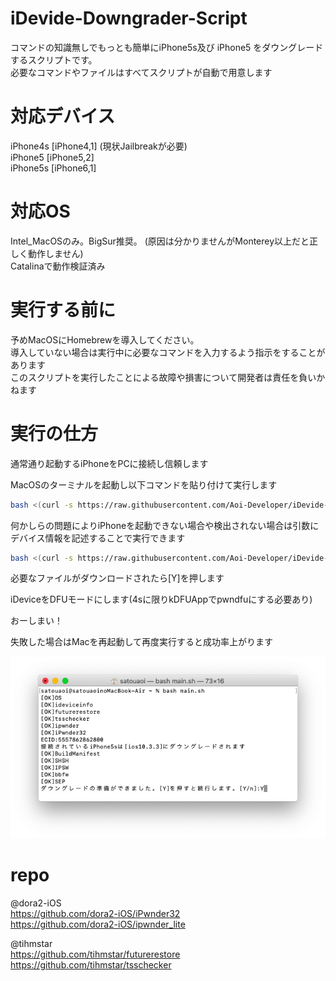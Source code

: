 # iDevide-Downgrader-Script

コマンドの知識無しでもっとも簡単にiPhone5s及び iPhone5 をダウングレードするスクリプトです。  
必要なコマンドやファイルはすべてスクリプトが自動で用意します

# 対応デバイス

iPhone4s [iPhone4,1] (現状Jailbreakが必要)  
iPhone5 [iPhone5,2]  
iPhone5s [iPhone6,1]

# 対応OS

Intel_MacOSのみ。BigSur推奨。  (原因は分かりませんがMonterey以上だと正しく動作しません)  
Catalinaで動作検証済み

# 実行する前に

予めMacOSにHomebrewを導入してください。  
導入していない場合は実行中に必要なコマンドを入力するよう指示をすることがあります  
このスクリプトを実行したことによる故障や損害について開発者は責任を負いかねます

# 実行の仕方

通常通り起動するiPhoneをPCに接続し信頼します  

MacOSのターミナルを起動し以下コマンドを貼り付けて実行します  
```sh
bash <(curl -s https://raw.githubusercontent.com/Aoi-Developer/iDevide-Downgrader-Script/main/main.sh)
```
何かしらの問題によりiPhoneを起動できない場合や検出されない場合は引数にデバイス情報を記述することで実行できます  
```sh
bash <(curl -s https://raw.githubusercontent.com/Aoi-Developer/iDevide-Downgrader-Script/main/main.sh) [device MODEL] [ECID]
```

必要なファイルがダウンロードされたら[Y]を押します  

iDeviceをDFUモードにします(4sに限りkDFUAppでpwndfuにする必要あり)  

おーしまい！ 

失敗した場合はMacを再起動して再度実行すると成功率上がります

![test](Docs/terminal.png)

# repo

@dora2-iOS  
https://github.com/dora2-iOS/iPwnder32  
https://github.com/dora2-iOS/ipwnder_lite  

@tihmstar  
https://github.com/tihmstar/futurerestore  
https://github.com/tihmstar/tsschecker
